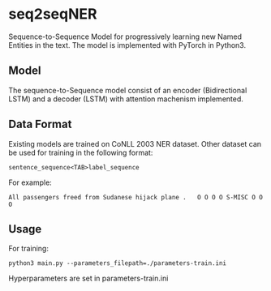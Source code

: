 # seq2seqNER
Sequence-to-Sequence Model for progressively learning new Named Entities in the text.
The model is implemented with PyTorch in Python3. 

## Model
The sequence-to-Sequence model consist of an encoder (Bidirectional LSTM) and a decoder (LSTM) with attention machenism implemented.

## Data Format
Existing models are trained on CoNLL 2003 NER dataset.
Other dataset can be used for training in the following format:

```
sentence_sequence<TAB>label_sequence
```

For example:
```
All passengers freed from Sudanese hijack plane .	O O O O S-MISC O O O
```

## Usage
For training:
```
python3 main.py --parameters_filepath=./parameters-train.ini 
```
Hyperparameters are set in parameters-train.ini
